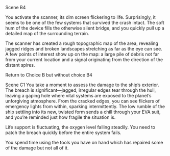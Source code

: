 Scene B4

You activate the scanner, its dim screen flickering to life. Surprisingly, it seems to be one of the few systems that survived the crash intact. The soft hum of the device fills the otherwise silent bridge, and you quickly pull up a detailed map of the surrounding terrain.

The scanner has created a rough topographic map of the area, revealing jagged ridges and broken landscapes stretching as far as the eye can see. A few points of interest show up on the map: a large pile of debris not far from your current location and a signal originating from the direction of the distant spires.

Return to Choice B but without choice B4

Scene C1
You take a moment to assess the damage to the ship’s exterior. The breach is significant—jagged, irregular edges tear through the hull, leaving a gaping hole where vital systems are exposed to the planet’s unforgiving atmosphere. From the cracked edges, you can see flickers of emergency lights from within, sparking intermittently. The low rumble of the ship settling into its new, twisted form sends a chill through your EVA suit, and you’re reminded just how fragile the situation is.

Life support is fluctuating, the oxygen level falling steadily. You need to patch the breach quickly before the entire system fails.


You spend time using the tools you have on hand which has repaired some of the damage but not all of it.